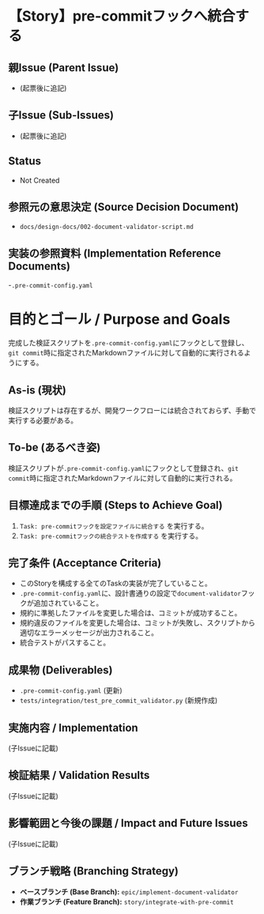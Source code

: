 # 【Story】pre-commitフックへ統合する

## 親Issue (Parent Issue)
- (起票後に追記)

## 子Issue (Sub-Issues)
- (起票後に追記)

## Status
- Not Created

## 参照元の意思決定 (Source Decision Document)
- `docs/design-docs/002-document-validator-script.md`

## 実装の参照資料 (Implementation Reference Documents)
-`.pre-commit-config.yaml`

# 目的とゴール / Purpose and Goals
完成した検証スクリプトを`.pre-commit-config.yaml`にフックとして登録し、`git commit`時に指定されたMarkdownファイルに対して自動的に実行されるようにする。

## As-is (現状)
検証スクリプトは存在するが、開発ワークフローには統合されておらず、手動で実行する必要がある。

## To-be (あるべき姿)
検証スクリプトが`.pre-commit-config.yaml`にフックとして登録され、`git commit`時に指定されたMarkdownファイルに対して自動的に実行される。

## 目標達成までの手順 (Steps to Achieve Goal)
1. `Task: pre-commitフックを設定ファイルに統合する` を実行する。
2. `Task: pre-commitフックの統合テストを作成する` を実行する。

## 完了条件 (Acceptance Criteria)
- このStoryを構成する全てのTaskの実装が完了していること。
- `.pre-commit-config.yaml`に、設計書通りの設定で`document-validator`フックが追加されていること。
- 規約に準拠したファイルを変更した場合は、コミットが成功すること。
- 規約違反のファイルを変更した場合は、コミットが失敗し、スクリプトから適切なエラーメッセージが出力されること。
- 統合テストがパスすること。

## 成果物 (Deliverables)
- `.pre-commit-config.yaml` (更新)
- `tests/integration/test_pre_commit_validator.py` (新規作成)

## 実施内容 / Implementation
(子Issueに記載)

## 検証結果 / Validation Results
(子Issueに記載)

## 影響範囲と今後の課題 / Impact and Future Issues
(子Issueに記載)

## ブランチ戦略 (Branching Strategy)
- **ベースブランチ (Base Branch):** `epic/implement-document-validator`
- **作業ブランチ (Feature Branch):** `story/integrate-with-pre-commit`
